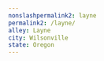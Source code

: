 ```yaml
---
﻿nonslashpermalink2: layne
permalink2: /layne/
alley: Layne
city: Wilsonville
state: Oregon
---
```

